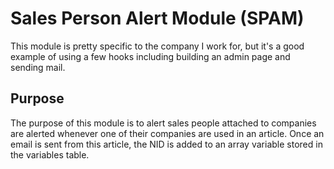 # Sales Person Alert Module (SPAM)

This module is pretty specific to the company I work for, but it's a good example of using a few hooks including building an admin page and sending mail.

## Purpose

The purpose of this module is to alert sales people attached to companies are alerted whenever one of their companies are used in an article.  Once an email is sent from this article, the NID is added to an array variable stored in the variables table.
